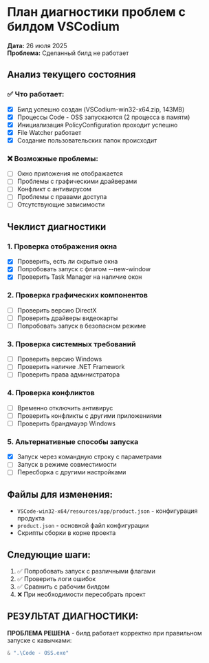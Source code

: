 # План диагностики проблем с билдом VSCodium

**Дата:** 26 июля 2025  
**Проблема:** Сделанный билд не работает

## Анализ текущего состояния

### ✅ Что работает:
- [x] Билд успешно создан (VSCodium-win32-x64.zip, 143MB)
- [x] Процессы Code - OSS запускаются (2 процесса в памяти)
- [x] Инициализация PolicyConfiguration проходит успешно
- [x] File Watcher работает
- [x] Создание пользовательских папок происходит

### ❌ Возможные проблемы:
- [ ] Окно приложения не отображается
- [ ] Проблемы с графическими драйверами
- [ ] Конфликт с антивирусом
- [ ] Проблемы с правами доступа
- [ ] Отсутствующие зависимости

## Чеклист диагностики

### 1. Проверка отображения окна
- [x] Проверить, есть ли скрытые окна
- [x] Попробовать запуск с флагом --new-window
- [x] Проверить Task Manager на наличие окон

### 2. Проверка графических компонентов
- [ ] Проверить версию DirectX
- [ ] Проверить драйверы видеокарты
- [ ] Попробовать запуск в безопасном режиме

### 3. Проверка системных требований
- [ ] Проверить версию Windows
- [ ] Проверить наличие .NET Framework
- [ ] Проверить права администратора

### 4. Проверка конфликтов
- [ ] Временно отключить антивирус
- [ ] Проверить конфликты с другими приложениями
- [ ] Проверить брандмауэр Windows

### 5. Альтернативные способы запуска
- [x] Запуск через командную строку с параметрами
- [ ] Запуск в режиме совместимости
- [ ] Пересборка с другими настройками

## Файлы для изменения:
- `VSCode-win32-x64/resources/app/product.json` - конфигурация продукта
- `product.json` - основной файл конфигурации
- Скрипты сборки в корне проекта

## Следующие шаги:
1. ✅ Попробовать запуск с различными флагами
2. ✅ Проверить логи ошибок
3. ✅ Сравнить с рабочим билдом
4. ❌ При необходимости пересобрать проект

## РЕЗУЛЬТАТ ДИАГНОСТИКИ:
**ПРОБЛЕМА РЕШЕНА** - билд работает корректно при правильном запуске с кавычками:
```powershell
& ".\Code - OSS.exe"
``` 